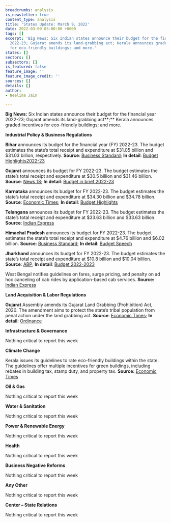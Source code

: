 ```yaml
---
breadcrumbs: analysis
is_newsletter: true
content_type: analysis
title: 'States Update: March 9, 2022'
date: 2022-03-09 05:00:00 +0000
tags: []
excerpt: 'Big News: Six Indian states announce their budget for the financial year
  2022-23; Gujarat amends its land-grabbing act; Kerala announces graded incentives
  for eco-friendly buildings; and more.'
states: []
sectors: []
subsectors: []
is_featured: false
feature_image: ''
feature_image_credit: ''
sources: []
details: []
author:
- Neelima Jain

---
```

**Big News:** Six Indian states announce their budget for the financial year 2022-23; Gujarat amends its land-grabbing act**;** Kerala announces graded incentives for eco-friendly buildings; and more.

**Industrial Policy & Business Regulations**

**Bihar** announces its budget for the financial year (FY) 2022-23. The budget estimates the state’s total receipt and expenditure at $31.05 billion and $31.03 billion, respectively. **Source**: [Business Standard](https://www.business-standard.com/article/economy-policy/rs-2-37-trn-budget-presented-in-bihar-education-health-get-top-priority-122022801429_1.html); **In detail**: [Budget Highlights2022-23](https://state.bihar.gov.in/finance/cache/12/05-Mar-22/SHOW_DOCS/2.Budget%20Highlights%202022-23.pdf)

**Gujarat** announces its budget for FY 2022-23. The budget estimates the state’s total receipt and expenditure at $30.5 billion and $31.46 billion. **Source**: [News 18](https://www.news18.com/news/business/gujarats-budget-2022-23-rs-34884-crore-allocated-for-education-4831922.html); **In detail**: [Budget in brief 2022-23](https://financedepartment.gujarat.gov.in/Documents/Bud-Eng_1100_2022-3-3_212.pdf)

**Karnataka** announces its budget for FY 2022-23. The budget estimates the state’s total receipt and expenditure at $34.30 billion and $34.78 billion. **Source**: [Economic Times](https://economictimes.indiatimes.com/news/economy/policy/karnataka-budget-no-hike-in-taxes-rs-1000-crore-for-mekedatu-project/articleshow/89990283.cms); **In detail**: [Budget Highlights](https://finance.karnataka.gov.in/storage/pdf-files/Budget%20Highlights%202022-23.pdf)

**Telangana** announces its budget for FY 2022-23. The budget estimates the state’s total receipt and expenditure at $33.63 billion and $33.63 billion. **Source**: [Indian Express](https://indianexpress.com/article/cities/hyderabad/telangana-budget-harish-rao-bjp-mla-suspended-7804799/)

**Himachal Pradesh** announces its budget for FY 2022-23. The budget estimates the state’s total receipt and expenditure at $4.76 billion and $6.02 billion. **Source**: [Business Standard](https://www.business-standard.com/article/economy-policy/himachal-govt-presents-rs-51k-cr-fy23-budget-with-focus-on-social-security-122030400834_1.html); **In detail**: [Budget Speech](https://ebudget.hp.nic.in/Aspx/Anonymous/pdf/FS_Eng_2022.pdf)

**Jharkhand** announces its budget for FY 2022-23. The budget estimates the state’s total receipt and expenditure at $10.8 billion and $10.04 billion. **Source**: [ABP](https://news.abplive.com/states/jharkhand-finance-minister-presents-budget-for-fy-2022-23-check-sector-wise-allocation-here-rts-1516859); **In detail**: [Budget 2022-2023](https://finance.jharkhand.gov.in/ebook2022/BudgetSaar.html)

West Bengal notifies guidelines on fares, surge pricing, and penalty on ad hoc canceling of cab rides by application-based cab services. **Source:** [Indian Express](https://indianexpress.com/article/cities/kolkata/govt-stipulates-new-norms-to-regulate-app-based-cab-services-7801899/)

**Land Acquisition & Labor Regulations**

**Gujarat** Assembly amends its Gujarat Land Grabbing (Prohibition) Act, 2020. The amendment aims to protect the state’s tribal population from penal action under the land grabbing act. **Source**: [Economic Times](https://economictimes.indiatimes.com/news/india/gujarat-assembly-passes-amendment-bills-connected-to-land-grabbing-agriculture-university-acts/articleshow/89995748.cms); **In detail**: [Ordinance](https://lpd.gujarat.gov.in/assets/downloads/GujaratLandGrabbing_11012022.pdf)

**Infrastructure & Governance**

Nothing critical to report this week

**Climate Change**

Kerala issues its guidelines to rate eco-friendly buildings within the state. The guidelines offer multiple incentives for green buildings, including rebates in building tax, stamp duty, and property tax. **Source:** [Economic Times](https://energy.economictimes.indiatimes.com/news/power/green-buildings-kerala-government-issues-guidelines-on-incentives/89959072)

**Oil & Gas**

Nothing critical to report this week

**Water & Sanitation**

Nothing critical to report this week

**Power & Renewable Energy**

Nothing critical to report this week

**Health**

Nothing critical to report this week

**Business Negative Reforms**

Nothing critical to report this week

**Any Other**

Nothing critical to report this week

**Center – State Relations**

Nothing critical to report this week
